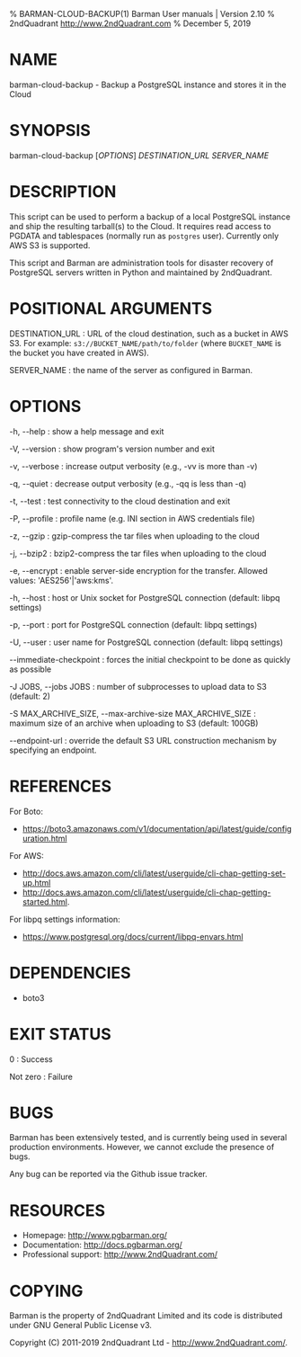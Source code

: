 % BARMAN-CLOUD-BACKUP(1) Barman User manuals | Version 2.10
% 2ndQuadrant <http://www.2ndQuadrant.com>
% December 5, 2019

# NAME

barman-cloud-backup - Backup a PostgreSQL instance and stores it in the Cloud


# SYNOPSIS

barman-cloud-backup [*OPTIONS*] *DESTINATION_URL* *SERVER_NAME*


# DESCRIPTION

This script can be used to perform a backup of a local PostgreSQL instance
and ship the resulting tarball(s) to the Cloud. It requires read access
to PGDATA and tablespaces (normally run as `postgres` user).
Currently only AWS S3 is supported.

This script and Barman are administration tools for disaster recovery
of PostgreSQL servers written in Python and maintained by 2ndQuadrant.


# POSITIONAL ARGUMENTS

DESTINATION_URL
:    URL of the cloud destination, such as a bucket in AWS S3.
     For example: `s3://BUCKET_NAME/path/to/folder` (where `BUCKET_NAME`
     is the bucket you have created in AWS).

SERVER_NAME
:    the name of the server as configured in Barman.

# OPTIONS

-h, --help
:    show a help message and exit

-V, --version
:    show program's version number and exit

-v, --verbose
:    increase output verbosity (e.g., -vv is more than -v)

-q, --quiet
:    decrease output verbosity (e.g., -qq is less than -q)
 
-t, --test
:    test connectivity to the cloud destination and exit

-P, --profile
:    profile name (e.g. INI section in AWS credentials file)

-z, --gzip
:    gzip-compress the tar files when uploading to the cloud

-j, --bzip2
:    bzip2-compress the tar files when uploading to the cloud

-e, --encrypt
:    enable server-side encryption for the transfer.
     Allowed values: 'AES256'|'aws:kms'.

-h, --host
:    host or Unix socket for PostgreSQL connection (default: libpq settings)

-p, --port
:    port for PostgreSQL connection (default: libpq settings)

-U, --user
:    user name for PostgreSQL connection (default: libpq settings)

--immediate-checkpoint
:    forces the initial checkpoint to be done as quickly as possible

-J JOBS, --jobs JOBS
:    number of subprocesses to upload data to S3 (default: 2)

-S MAX_ARCHIVE_SIZE, --max-archive-size MAX_ARCHIVE_SIZE
:    maximum size of an archive when uploading to S3 (default: 100GB)

--endpoint-url
: override the default S3 URL construction mechanism by specifying an endpoint.

# REFERENCES

For Boto:

* https://boto3.amazonaws.com/v1/documentation/api/latest/guide/configuration.html

For AWS:

* http://docs.aws.amazon.com/cli/latest/userguide/cli-chap-getting-set-up.html
* http://docs.aws.amazon.com/cli/latest/userguide/cli-chap-getting-started.html.

For libpq settings information:

* https://www.postgresql.org/docs/current/libpq-envars.html

# DEPENDENCIES

* boto3

# EXIT STATUS

0
:   Success

Not zero
:   Failure


# BUGS

Barman has been extensively tested, and is currently being used in several
production environments. However, we cannot exclude the presence of bugs.

Any bug can be reported via the Github issue tracker.

# RESOURCES

* Homepage: <http://www.pgbarman.org/>
* Documentation: <http://docs.pgbarman.org/>
* Professional support: <http://www.2ndQuadrant.com/>


# COPYING

Barman is the property of 2ndQuadrant Limited
and its code is distributed under GNU General Public License v3.

Copyright (C) 2011-2019 2ndQuadrant Ltd - <http://www.2ndQuadrant.com/>.
